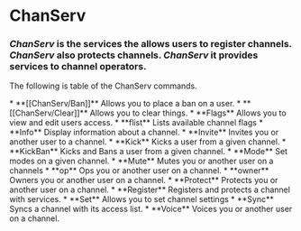 # ChanServ
### *ChanServ* is the services the allows users to register channels. *ChanServ* also protects channels. *ChanServ* it provides services to channel operators.
<p>The following is table of the ChanServ commands.</p>
* **[[ChanServ/Ban]]**            Allows you to place a ban on a user.
* **[[ChanServ/Clear]]**          Allows you to clear things.
* **Flags**         Allows you to view and edit users access.
* **flist**           Lists available channel flags
* **Info**          Display information about a channel.
* **Invite**       Invites you or another user to a channel.
* **Kick**       Kicks a user from a given channel.
* **KickBan** Kicks and Bans a user from a given channel.
* **Mode** Set modes on a given channel.
* **Mute** Mutes you or another user on a channels
* **op** Ops you or another user on a channel.
* **owner** Owners you or another user on a channel.
* **Protect** Protects you or another user on a channel.
* **Register** Registers and protects a channel with services.
* **Set** Allows you to set channel settings
* **Sync** Syncs a channel with its access list.
* **Voice** Voices you or another user on a channel.

